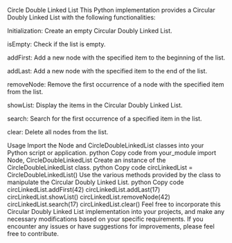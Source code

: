 Circle Double Linked List
This Python implementation provides a Circular Doubly 
Linked List with the following functionalities:

Initialization: Create an empty Circular Doubly Linked List.

isEmpty: Check if the list is empty.

addFirst: Add a new node with the specified item to the beginning of the list.

addLast: Add a new node with the specified item to the end of the list.

removeNode: Remove the first occurrence of a node with the specified item from the list.

showList: Display the items in the Circular Doubly Linked List.

search: Search for the first occurrence of a specified item in the list.

clear: Delete all nodes from the list.

Usage
Import the Node and CircleDoubleLinkedList classes into your Python script or application.
python
Copy code
from your_module import Node, CircleDoubleLinkedList
Create an instance of the CircleDoubleLinkedList class.
python
Copy code
circLinkedList = CircleDoubleLinkedList()
Use the various methods provided by the class to manipulate the Circular Doubly Linked List.
python
Copy code
circLinkedList.addFirst(42)
circLinkedList.addLast(17)
circLinkedList.showList()
circLinkedList.removeNode(42)
circLinkedList.search(17)
circLinkedList.clear()
Feel free to incorporate this Circular Doubly Linked List implementation into your projects, and make any necessary modifications based on your specific requirements. If you encounter any issues or have suggestions for improvements, please feel free to contribute.
